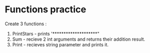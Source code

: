 # Functions practice
Create 3 functions :
1. PrintStars - prints '********************"
2. Sum - recieve 2 int arguments and returns their addition result.
3. Print - recieves string parameter and prints it.